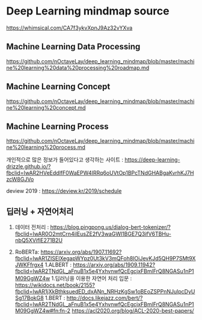 # Deep Learning mindmap source
https://whimsical.com/CA7f3ykvXpnJ9Az32vYXva


## Machine Learning Data Processing
https://github.com/nOctaveLay/deep_learning_mindmap/blob/master/machine%20learning%20data%20processing%20roadmap.md

## Machine Learning Concept
https://github.com/nOctaveLay/deep_learning_mindmap/blob/master/machine%20learning%20concept.md

## Machine Learning Process
https://github.com/nOctaveLay/deep_learning_mindmap/blob/master/machine%20learning%20process.md


개인적으로 많은 정보가 들어있다고 생각하는 사이트 : https://deep-learning-drizzle.github.io/?fbclid=IwAR2HVeEddlfF0WaEPW4IRRq6oUVtOp1BPcTNdGHABgaKvrhKJ7HzcW8GJVo

deview 2019 : https://deview.kr/2019/schedule

## 딥러닝 + 자연어처리

1. 데이터 전처리 : https://blog.pingpong.us/dialog-bert-tokenizer/?fbclid=IwAR0O2mtCrn4ilEusZE2fV3waGWl1BGE7Q3ifV6TBHu-nbQ5XViflE271B2U

1. RoBERTa: https://arxiv.org/abs/1907.11692?fbclid=IwAR1ZISElXegapWYpz0Ut3kV3mQFoh8IOiJevKJd5QH9P7SMt9XJWKFfrgx4
1.ALBERT : https://arxiv.org/abs/1909.11942?fbclid=IwAR2TNdGL_aFnuB1x5e4YxhvnwfQcEgcjxFBmlFrQ8NGASu1nP1M09GgWZ4w
1.딥러닝을 이용한 자연어 처리 입문 : https://wikidocs.net/book/2155?fbclid=IwAR1jXkBthksuedED_dxANn_NRHzKgSw1oBEoZSPPnNJulpcDyUSg17BokG8
1.BERT : http://docs.likejazz.com/bert/?fbclid=IwAR2TNdGL_aFnuB1x5e4YxhvnwfQcEgcjxFBmlFrQ8NGASu1nP1M09GgWZ4w#fn:fn-2
https://acl2020.org/blog/ACL-2020-best-papers/

